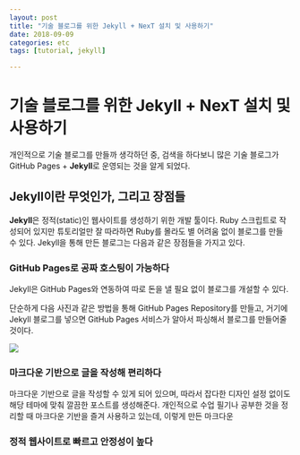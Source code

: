 ```yaml
---
layout: post
title: "기술 블로그를 위한 Jekyll + NexT 설치 및 사용하기"
date: 2018-09-09
categories: etc
tags: [tutorial, jekyll]

---
```



# 기술 블로그를 위한 Jekyll + NexT 설치 및 사용하기

개인적으로 기술 블로그를 만들까 생각하던 중, 검색을 하다보니 많은 기술 블로그가 GitHub Pages + **Jekyll**로 운영되는 것을 알게 되었다.

## Jekyll이란 무엇인가, 그리고 장점들

**Jekyll**은 정적(static)인 웹사이트를 생성하기 위한 개발 툴이다. Ruby 스크립트로 작성되어 있지만 튜토리얼만 잘 따라하면 Ruby를 몰라도 별 어려움 없이 블로그를 만들 수 있다. Jekyll을 통해 만든 블로그는 다음과 같은 장점들을 가지고 있다.

### GitHub Pages로 공짜 호스팅이 가능하다
Jekyll은 GitHub Pages와 연동하여 따로 돈을 낼 필요 없이 블로그를 개설할 수 있다.

단순하게 다음 사진과 같은 방법을 통해 GitHub Pages Repository를 만들고, 거기에 Jekyll 블로그를 넣으면 GitHub Pages 서비스가 알아서 파싱해서 블로그를 만들어줄 것이다.

![](/Users/karl/Desktop/github_page_generation.png)

### 마크다운 기반으로 글을 작성해 편리하다

마크다운 기반으로 글을 작성할 수 있게 되어 있으며, 따라서 잡다한 디자인 설정 없이도 해당 테마에 맞춰 깔끔한 포스트를 생성해준다. 개인적으로 수업 필기나 공부한 것을 정리할 때 마크다운 기반을 즐겨 사용하고 있는데, 이렇게 만든 마크다운 

### 정적 웹사이트로 빠르고 안정성이 높다